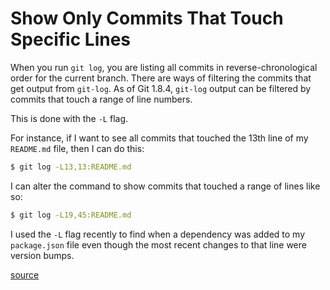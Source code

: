 # Show Only Commits That Touch Specific Lines

When you run `git log`, you are listing all commits in reverse-chronological
order for the current branch. There are ways of filtering the commits that
get output from `git-log`. As of Git 1.8.4, `git-log` output can be filtered
by commits that touch a range of line numbers.

This is done with the `-L` flag.

For instance, if I want to see all commits that touched the 13th line of my
`README.md` file, then I can do this:

```bash
$ git log -L13,13:README.md
```

I can alter the command to show commits that touched a range of lines like
so:

```bash
$ git log -L19,45:README.md
```

I used the `-L` flag recently to find when a dependency was added to my
`package.json` file even though the most recent changes to that line were
version bumps.

[source](https://stackoverflow.com/questions/8435343/retrieve-the-commit-log-for-a-specific-line-in-a-file)
